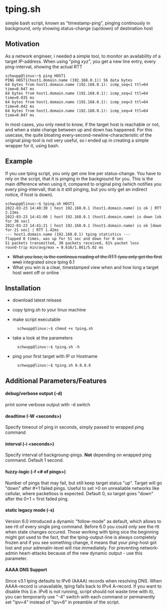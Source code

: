# tping.sh
simple bash script, known as "timestamp-ping", pinging continously in background, only showing status-change (up/down) of destination host

## Motivation
As a network engineer, i needed a simple tool, to monitor an availability of a target IP-address. When using "ping xyz", you get a new line entry, every ping-interval, showing the actual RTT

    schwupp@linux:~$ ping HOST1
    PING HOST1(host1.domain.name (192.168.0.1)) 56 data bytes
    64 bytes from host1.domain.name (192.168.0.1): icmp_seq=1 ttl=64 time=0.047 ms
    64 bytes from host1.domain.name (192.168.0.1): icmp_seq=2 ttl=64 time=0.035 ms
    64 bytes from host1.domain.name (192.168.0.1): icmp_seq=3 ttl=64 time=0.042 ms
    64 bytes from host1.domain.name (192.168.0.1): icmp_seq=4 ttl=64 time=0.047 ms

In most cases, you only need to know, if the target host is reachable or not, and when a state change between up and down has happened. For this usecase, the quite bloating every-second-newline-characteristic of the original ping-tool is not very useful, so i ended up in creating a simple wrapper for it, using bash.

## Example
If you use tping script, you only get one line per status-change. You have to rely on the script, that it is pinging in the background for you. This is the main difference when using it, compared to original ping (which notifies you every ping-intervall, that is it still pinging, but you only get an indirect notice, if host is down). 

    schwupp@linux:~$ tping.sh HOST1
    2022-03-23 14:40:30 | host 192.168.0.1 (host1.domain.name) is ok | RTT 2.13ms
    2022-03-23 14:41:00 | host 192.168.0.1 (host1.domain.name) is down [ok for 30 sec]
    2022-03-23 14:41:21 | host 192.168.0.1 (host1.domain.name) is ok [down for 21 sec] | RTT 1.42ms
    --- host1.domain.name (192.168.0.1) tping statistics ---
    flapped 0 times, was up for 51 sec and down for 0 sec
    51 packets transmitted, 30 packets received, 61% packet loss
    round-trip min/avg/max = 0.616/1.861/5.02 ms


- ~~What you lose, is the continous reading of the RTT (you only get the first one)~~ integrated since tping 6.1
- What you win is a clear, timestamped view when and how long a target host went off or online

## Installation
- download latest release
- copy tping.sh to your linux machine
- make script executable

        schwupp@linux:~$ chmod +x tping.sh

- take a look at the parameters

        schwupp@linux:~$ tping.sh -h

- ping your first target with IP or Hostname

        schwupp@linux:~$ tping.sh 8.8.8.8
        
## Additional Parameters/Features
#### debug/verbose output (-d)
print some verbose output with -d switch
#### deadtime (-W \<seconds\>)
Specify timeout of ping in seconds, simply passed to wrapped ping command
#### interval (-i \<seconds\>)
Specify interval of backgroung-pings. **Not** depending on wrapped ping command. Default 1 second.
#### fuzzy-logic (-f \<# of pings\>)
Number of pings that may fail, but still keep target status "up". Target will go "down" after #+1 failed pings. Useful to set >0 on unrealiable networks like cellular, where packetloss is expected. Default 0, so target goes "down" after the 0+1 = first failed ping.
#### static legacy mode (-s)
Version 6.0 introduced a dynamic "follow-mode" as default, which allows to see rtt of every single ping command. Before 6.0 you could only see the rtt when state changes occured. Those working with tping sice the beginning might got used to the fact, that the tping-output-line is always completely frozen and if you see something change, it means that your ping-host got lost and your adrenalin-level will rise immediately. For preventing network-admin heart-attacks because of the new dynamic output - use this parameter.
#### AAAA DNS Support
Since v3.1 tping defaults to IPv6 (AAAA) records when resolving DNS. When AAAA-record is unavailable, tping falls back to IPv4 A-record. If you want to disable this (i.e. IPv6 is not running, script should not waste time with it), you can temporarily use "-4" switch with each command or permanently set "ipv=4" instead of "ipv=6" in preamble of the script.
